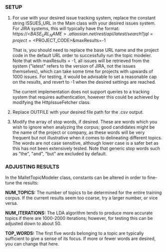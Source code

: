 ### SETUP

1. For use with your desired issue tracking system, replace the constant string ISSUES_URL in the Main class with your desired issues system. For JIRA systems, this will typically have the format: 
   https://<$BASE_URL_NAME>.atlassian.net/rest/api/latest/search?jql=project=<$PROJECT_CODE>&maxResults=-1

   That is, you should need to replace the base URL name and the project code in the default URL order to successfully run the topic modeler. Note that with maxResults = -1, all issues will be retrieved from the system ("latest" refers to the version of JIRA, not the issues themselves), which can take some time for projects with upwards of 1000 issues. For testing, it would be advisable to set a reasonable cap on the results, and revert to -1 when the desired settings are reached.

   The current implementation does not support queries to a tracking system that requires authentication, however this could be achieved by modifying the HttpIssueFetcher class.

2. Replace OUTFILE with your desired file path for the .csv output.

3. Modify the array of stop words, if desired. These are words which you wish to ignore when analyzing the corpus; good candidates might be the name of the project or company, as these words will be very frequent but not illustrative when it comes to delineating different topics. The words are not case sensitive, although lower case is a safer bet as this has not been extensively tested. Note that generic stop words such as "the", "and", "but" are excluded by default.

### ADJUSTING RESULTS

In the MalletTopicModeler class, constants can be altered in order to fine-tune the results:

**NUM_TOPICS:** The number of topics to be determined for the entire training corpus. If the current results seem too coarse, try a larger number, or vice versa.

**NUM_ITERATIONS:** The LDA algorithm tends to produce more accurate topics if there are 1000-2000 iterations; however, for testing this can be adjusted down to about 50.

**TOP_WORDS:** The first five words belonging to a topic are typically sufficient to give a sense of its focus. If more or fewer words are desired, you can change that here.
